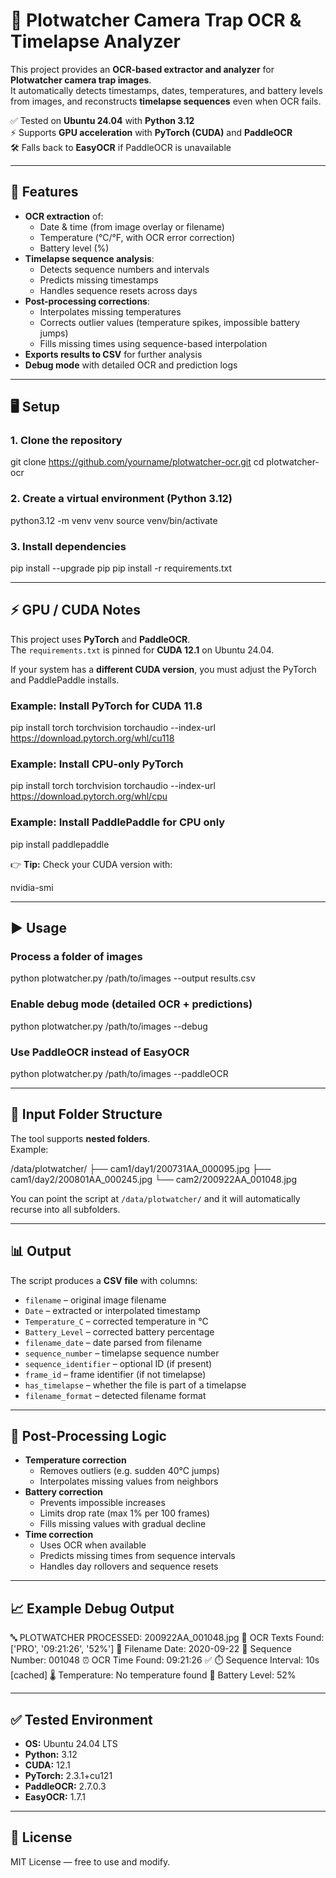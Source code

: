 
# 📸 Plotwatcher Camera Trap OCR & Timelapse Analyzer

This project provides an **OCR-based extractor and analyzer** for **Plotwatcher camera trap images**.  
It automatically detects timestamps, dates, temperatures, and battery levels from images, and reconstructs **timelapse sequences** even when OCR fails.  

✅ Tested on **Ubuntu 24.04** with **Python 3.12**  
⚡ Supports **GPU acceleration** with **PyTorch (CUDA)** and **PaddleOCR**  
🛠️ Falls back to **EasyOCR** if PaddleOCR is unavailable  

---

## 🚀 Features

- **OCR extraction** of:
  - Date & time (from image overlay or filename)
  - Temperature (°C/°F, with OCR error correction)
  - Battery level (%)
- **Timelapse sequence analysis**:
  - Detects sequence numbers and intervals
  - Predicts missing timestamps
  - Handles sequence resets across days
- **Post-processing corrections**:
  - Interpolates missing temperatures
  - Corrects outlier values (temperature spikes, impossible battery jumps)
  - Fills missing times using sequence-based interpolation
- **Exports results to CSV** for further analysis
- **Debug mode** with detailed OCR and prediction logs

---

## 🖥️ Setup

### 1. Clone the repository

git clone https://github.com/yourname/plotwatcher-ocr.git
cd plotwatcher-ocr

### 2. Create a virtual environment (Python 3.12)

python3.12 -m venv venv
source venv/bin/activate

### 3. Install dependencies

pip install --upgrade pip
pip install -r requirements.txt

---

## ⚡ GPU / CUDA Notes

This project uses **PyTorch** and **PaddleOCR**.  
The `requirements.txt` is pinned for **CUDA 12.1** on Ubuntu 24.04.  

If your system has a **different CUDA version**, you must adjust the PyTorch and PaddlePaddle installs.

### Example: Install PyTorch for CUDA 11.8

pip install torch torchvision torchaudio --index-url https://download.pytorch.org/whl/cu118

### Example: Install CPU-only PyTorch

pip install torch torchvision torchaudio --index-url https://download.pytorch.org/whl/cpu

### Example: Install PaddlePaddle for CPU only

pip install paddlepaddle

👉 **Tip:** Check your CUDA version with:

nvidia-smi

---

## ▶️ Usage

### Process a folder of images

python plotwatcher.py /path/to/images --output results.csv

### Enable debug mode (detailed OCR + predictions)

python plotwatcher.py /path/to/images --debug

### Use PaddleOCR instead of EasyOCR

python plotwatcher.py /path/to/images --paddleOCR

---

## 📂 Input Folder Structure

The tool supports **nested folders**.  
Example:

/data/plotwatcher/
├── cam1/day1/200731AA_000095.jpg
├── cam1/day2/200801AA_000245.jpg
└── cam2/200922AA_001048.jpg

You can point the script at `/data/plotwatcher/` and it will automatically recurse into all subfolders.

---

## 📊 Output

The script produces a **CSV file** with columns:

- `filename` – original image filename
- `Date` – extracted or interpolated timestamp
- `Temperature_C` – corrected temperature in °C
- `Battery_Level` – corrected battery percentage
- `filename_date` – date parsed from filename
- `sequence_number` – timelapse sequence number
- `sequence_identifier` – optional ID (if present)
- `frame_id` – frame identifier (if not timelapse)
- `has_timelapse` – whether the file is part of a timelapse
- `filename_format` – detected filename format

---

## 🔧 Post-Processing Logic

- **Temperature correction**
  - Removes outliers (e.g. sudden 40°C jumps)
  - Interpolates missing values from neighbors
- **Battery correction**
  - Prevents impossible increases
  - Limits drop rate (max 1% per 100 frames)
  - Fills missing values with gradual decline
- **Time correction**
  - Uses OCR when available
  - Predicts missing times from sequence intervals
  - Handles day rollovers and sequence resets

---

## 📈 Example Debug Output

🔤 PLOTWATCHER PROCESSED: 200922AA_001048.jpg
   📝 OCR Texts Found: ['PRO', '09:21:26', '52%']
   📅 Filename Date: 2020-09-22
   🔢 Sequence Number: 001048
   ⏰ OCR Time Found: 09:21:26 ✅
   ⏱️  Sequence Interval: 10s [cached]
   🌡️  Temperature: No temperature found
   🔋 Battery Level: 52%

---

## ✅ Tested Environment

- **OS:** Ubuntu 24.04 LTS  
- **Python:** 3.12  
- **CUDA:** 12.1  
- **PyTorch:** 2.3.1+cu121  
- **PaddleOCR:** 2.7.0.3  
- **EasyOCR:** 1.7.1  

---

## 📜 License

MIT License — free to use and modify.
